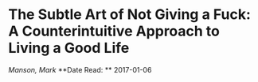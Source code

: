 # The Subtle Art of Not Giving a Fuck: A Counterintuitive Approach to Living a Good Life
*Manson, Mark*
**Date Read: ** 2017-01-06